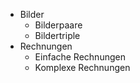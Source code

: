 * Bilder
    * Bilderpaare
    * Bildertriple
* Rechnungen
    * Einfache Rechnungen
    * Komplexe Rechnungen
